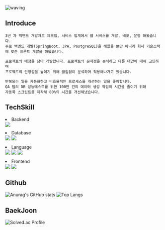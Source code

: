 ![waving](https://capsule-render.vercel.app/api?type=waving&height=200&text=yejiCho&fontAlign=80&fontAlignY=40&color=gradient)

<H2> Introduce </H2>


```
3년 차 백엔드 개발자로 제조업, 서비스 업계에서 웹 서비스를 개발, 배포, 운영 해봤습니다. 
주로 백엔드 개발(SpringBoot, JPA, PostgreSQL)을 해왔을 뿐만 아니라 회사 기술스택에 맞춘 프론트 개발을 해왔습니다. 

프로젝트의 애정을 담아 개발합니다. 프로젝트의 문제점을 분석하고 다른 대안에 대해 고민하며 
프로젝트의 안정성을 높이기 위해 끊임없이 분석하며 적용해나가고 있습니다.

반복되는 일을 자동화하고 비효율적인 프로세스를 개선하는 일을 좋아합니다. 
QA 팀의 DB 성능테스트를 위한 100만 건의 데이터 생성 작업의 시간을 줄이기 위해 
자동화 스크립트를 제작해 80%의 시간을 개선해냈습니다.

```


<H2> TechSkill </H2>

<li style="margin-top: 10px">Backend</li>
<div style="justify-content:space-around; align-items:stretch">
 <img src="https://img.shields.io/badge/Spring-6DB33F?style=for-the-badge&logo=Spring&logoColor=white">
</div>
<li style="margin-top: 10px">Database</li>
<div style="justify-content:space-around; align-items:stretch">
    <img src="https://img.shields.io/badge/postgresql-4169E1?style=for-the-badge&logo=postgresql&logoColor=white">
    <img src="https://img.shields.io/badge/microsoftsqlserver-CC2927?style=for-the-badge&logo=microsoftsqlserver&logoColor=white">
</div>
<li style="margin-top: 10px">Language</li>
<div style="justify-content:space-around; align-items:stretch">
    <img src="https://img.shields.io/badge/JAVA-red?style=for-the-badge&logo=OpenJDK&logoColor=white">
    <img src="https://img.shields.io/badge/javascript-F7DF1E?style=for-the-badge&logo=javascript&logoColor=white">
    <img src="https://img.shields.io/badge/python-3776AB?style=for-the-badge&logo=python&logoColor=white">
</div>
<li style="margin-top: 10px">Frontend</li>
<div style="justify-content:space-around; align-items:stretch">
    <img src="https://img.shields.io/badge/jquery-0769AD?style=for-the-badge&logo=jquery&logoColor=white">
    <img src="https://img.shields.io/badge/vue.js-4FC08D?style=for-the-badge&logo=vuedotjs&logoColor=white">
</div>

<H2> Github </H2>

<div>

![Anurag's GitHub stats](https://github-readme-stats.vercel.app/api?username=cyeji&show_icons=true&theme=tokyonight)
![Top Langs](https://github-readme-stats.vercel.app/api/top-langs/?username=cyeji&layout=compact&theme=tokyonight)

</div>

<H2> BaekJoon </H2>

![Solved.ac Profile](http://mazassumnida.wtf/api/generate_badge?boj=goe152)


